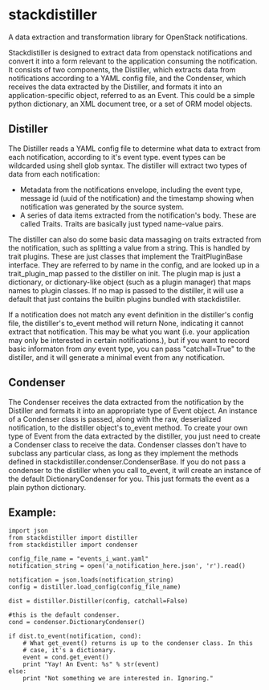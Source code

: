 stackdistiller
==============

A data extraction and transformation library for OpenStack notifications.

Stackdistiller is designed to extract data from openstack notifications
and convert it into a form relevant to the application consuming the
notification. It consists of two components, the Distiller, which extracts
data from notifications according to a YAML config file, and the Condenser,
which receives the data extracted by the Distiller, and formats it into
an application-specific object, referred to as an Event. This could be a
simple python dictionary, an XML document tree, or a set of ORM model
objects.

## Distiller

The Distiller reads a YAML config file to determine what data to extract
from each notification, according to it's event type. event types can be
wildcarded using shell glob syntax. The distiller will extract two types of
data from each notification:

* Metadata from the notifications envelope, including the event type,
  message id (uuid of the notification) and the timestamp showing when
  notification was generated by the source system.
* A series of data items extracted from the notification's body. These
  are called Traits. Traits are basically just typed name-value pairs.

The distiller can also do some basic data massaging on traits extracted
from the notification, such as splitting a value from a string. This is
handled by trait plugins. These are just classes that implement the
TraitPluginBase interface. They are referred to by name in the config, and
are looked up in a trait\_plugin\_map passed to the distiller on init.
The plugin map is just a dictionary, or dictionary-like object (such as a
plugin manager) that maps names to plugin classes. If no map is passed to
the distiller, it will use a default that just contains the builtin plugins
bundled with stackdistiller.

If a notification does not match any event definition in the distiller's
config file, the distiller's to\_event method will return None, indicating
it cannot extract that notification. This may be what you want (i.e. your
application may only be interested in certain notifications.), but if you
want to record basic informaton from *any* event type, you can pass
"catchall=True" to the distiller, and it will generate a minimal event from
any notification.

## Condenser

The Condenser receives the data extracted from the notification by the
Distiller and formats it into an appropriate type of Event object.
An instance of a Condenser class is passed, along with the raw,
deserialized notification, to the distiller object's to\_event method.
To create your own type of Event from the data extracted by the distiller,
you just need to create a Condenser class to receive the data.
Condenser classes don't have to subclass any particular class, as long as
they implement the methods defined in stackdistiller.condenser.CondenserBase.
If you do not pass a condenser to the distiller when you call to\_event,
it will create an instance of the default DictionaryCondenser for you.
This just formats the event as a plain python dictionary.

## Example:

    import json
    from stackdistiller import distiller
    from stackdistiller import condenser

    config_file_name = "events_i_want.yaml"
    notification_string = open('a_notification_here.json', 'r').read()

    notification = json.loads(notification_string)
    config = distiller.load_config(config_file_name)

    dist = distiller.Distiller(config, catchall=False)

    #this is the default condenser.
    cond = condenser.DictionaryCondenser()

    if dist.to_event(notification, cond):
        # What get_event() returns is up to the condenser class. In this
        # case, it's a dictionary.
        event = cond.get_event()
        print "Yay! An Event: %s" % str(event)
    else:
        print "Not something we are interested in. Ignoring."

